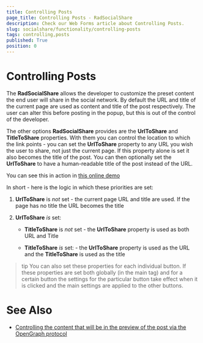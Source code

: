 ```yaml
---
title: Controlling Posts
page_title: Controlling Posts - RadSocialShare
description: Check our Web Forms article about Controlling Posts.
slug: socialshare/functionality/controlling-posts
tags: controlling,posts
published: True
position: 0
---
```


# Controlling Posts





The **RadSocialShare** allows the developer to customize the preset content the end user will share in the social network. By default the URL and title of the current page are used as content and title of the post respectively. The user can alter this before posting in the popup, but this is out of the control of the developer.

The other options **RadSocialShare** provides are the **UrlToShare** and **TitleToShare** properties. With them you can control the location to which the link points - you can set the **UrlToShare** property to any URL you wish the user to share, not just the current page. If this property alone is set it also becomes the title of the post. You can then optionally set the **UrlToShare** to have a human-readable title of the post instead of the URL.

You can see this in action in [this online demo]( https://demos.telerik.com/aspnet-ajax/socialshare/examples/sharebar/defaultcs.aspx )

In short - here is the logic in which these priorities are set:

1. **UrlToShare** is *not* set - the current page URL and title are used. If the page has no title the URL becomes the title

1. **UrlToShare** *is* set:

	* **TitleToShare** is *not* set - the **UrlToShare** property is used as both URL and Title
	
	* **TitleToShare** *is* set: - the **UrlToShare** property is used as the URL and the **TitleToShare** is used as the title

>tip You can also set these properties for each individual button. If these properties are set both globally (in the main tag) and for a certain button the settings for the particular button take effect when it is clicked and the main settings are applied to the other buttons.
>


# See Also

 * [Controlling the content that will be in the preview of the post via the OpenGraph protocol](http://ogp.me/)
